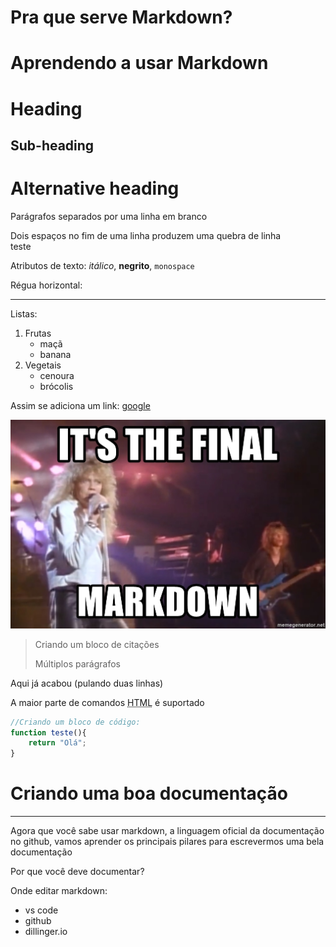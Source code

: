 Pra que serve Markdown?
=


Aprendendo a usar Markdown
=


Heading
=

Sub-heading
-

# Alternative heading

Parágrafos separados por uma linha em branco

Dois espaços no fim de uma linha produzem uma quebra de linha  
teste

Atributos de texto: _itálico_, **negrito**, `monospace`

Régua horizontal:

---

Listas:
1. Frutas
    * maçã
    * banana
2. Vegetais
    - cenoura
    - brócolis

Assim se adiciona um link: [google](htt´://google.com)

![Image](../images/teste.png "icon")

> Criando um bloco de citações
>
> Múltiplos parágrafos

Aqui já acabou (pulando duas linhas)


A maior parte de comandos <abbr title="Hypertext Markup Language">HTML</abbr> é suportado

``` js
//Criando um bloco de código:
function teste(){
    return "Olá";
}
```

Criando uma boa documentação
=
---

Agora que você sabe usar markdown, a linguagem oficial da documentação no github, vamos aprender os principais pilares para escrevermos uma bela documentação

Por que você deve documentar?

Onde editar markdown:
- vs code
- github
- dillinger.io
